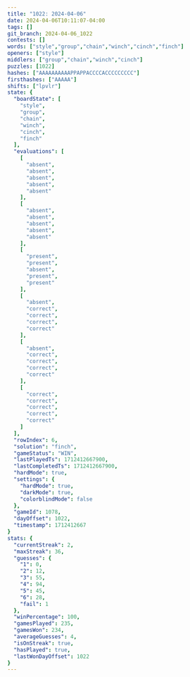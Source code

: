 ```yaml
---
title: "1022: 2024-04-06"
date: 2024-04-06T10:11:07-04:00
tags: []
git_branch: 2024-04-06_1022
contests: []
words: ["style","group","chain","winch","cinch","finch"]
openers: ["style"]
middlers: ["group","chain","winch","cinch"]
puzzles: [1022]
hashes: ["AAAAAAAAAAPPAPPACCCCACCCCCCCCC"]
firsthashes: ["AAAAA"]
shifts: ["lpvlr"]
state: {
  "boardState": [
    "style",
    "group",
    "chain",
    "winch",
    "cinch",
    "finch"
  ],
  "evaluations": [
    [
      "absent",
      "absent",
      "absent",
      "absent",
      "absent"
    ],
    [
      "absent",
      "absent",
      "absent",
      "absent",
      "absent"
    ],
    [
      "present",
      "present",
      "absent",
      "present",
      "present"
    ],
    [
      "absent",
      "correct",
      "correct",
      "correct",
      "correct"
    ],
    [
      "absent",
      "correct",
      "correct",
      "correct",
      "correct"
    ],
    [
      "correct",
      "correct",
      "correct",
      "correct",
      "correct"
    ]
  ],
  "rowIndex": 6,
  "solution": "finch",
  "gameStatus": "WIN",
  "lastPlayedTs": 1712412667900,
  "lastCompletedTs": 1712412667900,
  "hardMode": true,
  "settings": {
    "hardMode": true,
    "darkMode": true,
    "colorblindMode": false
  },
  "gameId": 1078,
  "dayOffset": 1022,
  "timestamp": 1712412667
}
stats: {
  "currentStreak": 2,
  "maxStreak": 36,
  "guesses": {
    "1": 0,
    "2": 12,
    "3": 55,
    "4": 94,
    "5": 45,
    "6": 28,
    "fail": 1
  },
  "winPercentage": 100,
  "gamesPlayed": 235,
  "gamesWon": 234,
  "averageGuesses": 4,
  "isOnStreak": true,
  "hasPlayed": true,
  "lastWonDayOffset": 1022
}
---
```

<!-- more -->
